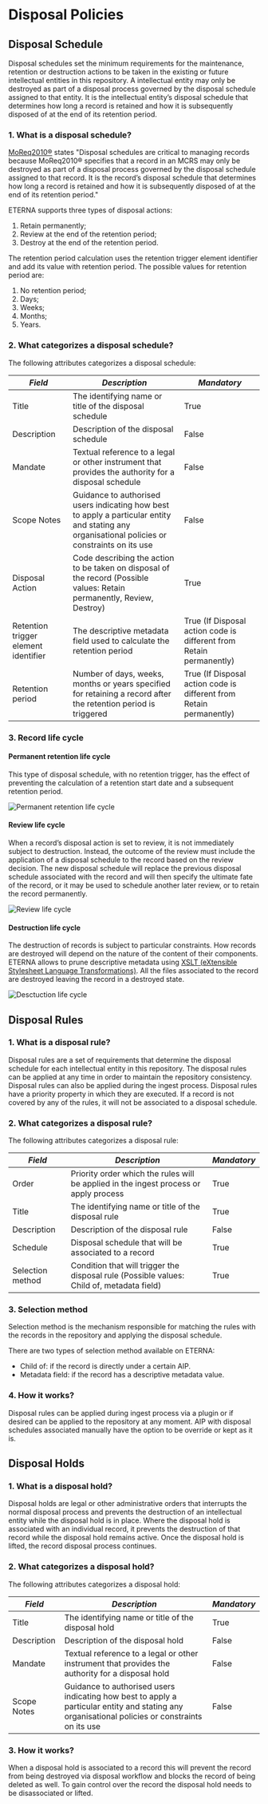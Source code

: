# Disposal Policies

## Disposal Schedule

Disposal schedules set the minimum requirements for the maintenance, retention or destruction actions to be taken in the existing or future intellectual entities in this repository. A intellectual entity may only be destroyed as part of a disposal process governed by the disposal schedule assigned to that entity. It is the intellectual entity’s disposal schedule that determines how long a record is retained and how it is subsequently disposed of at the end of its retention period.

### 1. What is a disposal schedule?

[MoReq2010®](https://moreq.info/) states "Disposal schedules are critical to managing records because MoReq2010® specifies that a record in an MCRS may only be destroyed as part of a disposal process governed by the disposal schedule assigned to that record. It is the record’s disposal schedule that determines how long a record is retained and how it is subsequently disposed of at the end of its retention period."

ETERNA supports three types of disposal actions:

1. Retain permanently;
2. Review at the end of the retention period;
3. Destroy at the end of the retention period.

The retention period calculation uses the retention trigger element identifier and add its value with retention period. The possible values for retention period are:

1. No retention period;
2. Days;
3. Weeks;
4. Months;
5. Years.

### 2. What categorizes a disposal schedule?

The following attributes categorizes a disposal schedule:

| *Field* | *Description* | *Mandatory* |
| --------- |---------- | ------------- |
| Title | The identifying name or title of the disposal schedule | True |
| Description | Description of the disposal schedule | False |
| Mandate | Textual reference to a legal or other instrument that provides the authority for a disposal schedule | False |
| Scope Notes | Guidance to authorised users indicating how best to apply a particular entity and stating any organisational policies or constraints on its use | False |
| Disposal Action | Code describing the action to be taken on disposal of the record (Possible values: Retain permanently, Review, Destroy) | True |
| Retention trigger element identifier | The descriptive metadata field used to calculate the retention period | True (If Disposal action code is different from Retain permanently) |
| Retention period | Number of days, weeks, months or years specified for retaining a record after the retention period is triggered | True (If Disposal action code is different from Retain permanently) |

### 3. Record life cycle 

#### Permanent retention life cycle

This type of disposal schedule, with no retention trigger, has the effect of preventing the calculation of a retention start date and a subsequent retention period.

![Permanent retention life cycle](images/permanent_retention_life_cycle.png "Permanent retention life cycle")

#### Review life cycle

When a record’s disposal action is set to review, it is not immediately subject to destruction. Instead, the outcome of the review must include the application of a disposal schedule to the record based on the review decision. The new disposal schedule will replace the previous disposal schedule associated with the record and will then specify the ultimate fate of the record, or it may be used to schedule another later review, or to retain the record permanently.

![Review life cycle](images/review_life_cycle.png "Review life cycle")

#### Destruction life cycle

The destruction of records is subject to particular constraints. How records are destroyed will depend on the nature of the content of their components. ETERNA allows to prune descriptive metadata using [XSLT (eXtensible Stylesheet Language Transformations)](http://www.w3.org/standards/xml/transformation.html). All the files associated to the record are destroyed leaving the record in a destroyed state. 

![Desctuction life cycle](images/destruction_life_cycle.png "Destruction life cycle")

## Disposal Rules

### 1. What is a disposal rule?

Disposal rules are a set of requirements that determine the disposal schedule for each intellectual entity in this repository. The disposal rules can be applied at any time in order to maintain the repository consistency. Disposal rules can also be applied during the ingest process. Disposal rules have a priority property in which they are executed. If a record is not covered by any of the rules, it will not be associated to a disposal schedule.

### 2. What categorizes a disposal rule?

The following attributes categorizes a disposal rule:

| *Field* | *Description* | *Mandatory* |
| --------- |---------- | ------------- |
| Order | Priority order which the rules will be applied in the ingest process or apply process | True |
| Title | The identifying name or title of the disposal rule | True |
| Description | Description of the disposal rule | False |
| Schedule | Disposal schedule that will be associated to a record | True |
| Selection method | Condition that will trigger the disposal rule (Possible values: Child of, metadata field) | True |

### 3. Selection method

Selection method is the mechanism responsible for matching the rules with the records in the repository and applying the disposal schedule.

There are two types of selection method available on ETERNA:

* Child of: if the record is directly under a certain AIP.
* Metadata field: if the record has a descriptive metadata value. 

### 4. How it works?

Disposal rules can be applied during ingest process via a plugin or if desired can be applied to the repository at any moment. AIP with disposal schedules associated manually have the option to be override or kept as it is. 

## Disposal Holds

### 1. What is a disposal hold?

Disposal holds are legal or other administrative orders that interrupts the normal disposal process and prevents the destruction of an intellectual entity while the disposal hold is in place. Where the disposal hold is associated with an individual record, it prevents the destruction of that record while the disposal hold remains active. Once the disposal hold is lifted, the record disposal process continues.

### 2. What categorizes a disposal hold?

The following attributes categorizes a disposal hold:

| *Field* | *Description* | *Mandatory* |
| --------- |---------- | ------------- |
| Title | The identifying name or title of the disposal hold | True |
| Description | Description of the disposal hold | False |
| Mandate | Textual reference to a legal or other instrument that provides the authority for a disposal hold | False |
| Scope Notes | Guidance to authorised users indicating how best to apply a particular entity and stating any organisational policies or constraints on its use | False |

### 3. How it works?

When a disposal hold is associated to a record this will prevent the record from being destroyed via disposal workflow and blocks the record of being deleted as well. To gain control over the record the disposal hold needs to be disassociated or lifted.